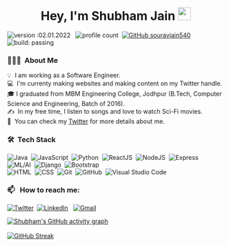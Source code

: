 <h1 align="center">Hey, I'm Shubham Jain <img src="https://raw.githubusercontent.com/aemmadi/aemmadi/master/wave.gif" width="30px"></h1> 

![version :02.01.2022](https://img.shields.io/badge/version-02.01.2022-informational) &nbsp;
![profile count](https://komarev.com/ghpvc/?username=shubhwip&color=red)&nbsp;
[![GitHub souravjain540](https://img.shields.io/github/followers/shubhwip?label=follow&style=social)](https://github.com/shubhwip)&nbsp;
![build: passing](https://img.shields.io/badge/build-passing-success)
### 👨🏻‍💻 &nbsp;About Me

💡 &nbsp;I am working as a Software Engineer. \
💻 &nbsp;I'm currenty making websites and making content on my Twitter handle.\
🎓&nbsp;I graduated from MBM Engineering College, Jodhpur (B.Tech, Computer Science and Engineering, Batch of 2016).\
✍️ &nbsp;In my free time, I listen to songs and love to watch Sci-Fi movies.\
📄 &nbsp;You can check my [Twitter](https://twitter.com/shubhjaincoder) for more details about me.


### 🛠 &nbsp;Tech Stack

![Java](https://img.shields.io/badge/-Java-05122A?style=flat&logo=java)&nbsp;
![JavaScript](https://img.shields.io/badge/-JavaScript-05122A?style=flat&logo=javascript)&nbsp;
![Python](https://img.shields.io/badge/-Python-05122A?style=flat&logo=python)&nbsp;
![ReactJS](https://img.shields.io/badge/-React-05122A?style=flat&logo=react)&nbsp;
![NodeJS](https://img.shields.io/badge/-NodeJS-05122A?style=flat&logo=node.js)&nbsp;
![Express](https://img.shields.io/badge/-Express-05122A?style=flat&logo=express)&nbsp;
![ML/AI](https://img.shields.io/badge/-ML/AI-05122A?)&nbsp;
![Django](https://img.shields.io/badge/-Django-05122A?style=flat&logo=django&logoColor=092E20)&nbsp;
![Bootstrap](https://img.shields.io/badge/-Bootstrap-05122A?style=flat&logo=bootstrap&logoColor=563D7C)\
![HTML](https://img.shields.io/badge/-HTML-05122A?style=flat&logo=HTML5)&nbsp;
![CSS](https://img.shields.io/badge/-CSS-05122A?style=flat&logo=CSS3&logoColor=1572B6)&nbsp;
![Git](https://img.shields.io/badge/-Git-05122A?style=flat&logo=git)&nbsp;
![GitHub](https://img.shields.io/badge/-GitHub-05122A?style=flat&logo=github)&nbsp;
![Visual Studio Code](https://img.shields.io/badge/-Visual%20Studio%20Code-05122A?style=flat&logo=visual-studio-code&logoColor=007ACC)&nbsp;

### 📫 &nbsp; How to reach me:

<a href="https://twitter.com/shubhjaincoder"><img alt="Twitter" src="https://img.shields.io/badge/Twitter%20-%230077B5.svg?&style=flat&logo=twitter&logoColor=white"/></a>&nbsp;
<a href="https://www.linkedin.com/in/shubhrjain/"><img alt="LinkedIn" src="https://img.shields.io/badge/linkedin%20-%230077B5.svg?&style=flat&logo=linkedin&logoColor=white"/></a> &nbsp;
<a href="mailto:shubhrjain70@gmail.com"><img alt="Gmail" src="https://img.shields.io/badge/Gmail-D14836?style=flat&logo=gmail&logoColor=white" /></a> &nbsp;
<br/>

  [![Shubham's GitHub activity graph](https://activity-graph.herokuapp.com/graph?username=shubhwip&theme=xcode)](https://git.io/ShreyaPrasad1209)
   <br />
   <br />
   [![GitHub Streak](http://github-readme-streak-stats.herokuapp.com?user=shubhwip&theme=prussian&hide_border=true)](https://git.io/streak-stats)
   <br />
   <br />
